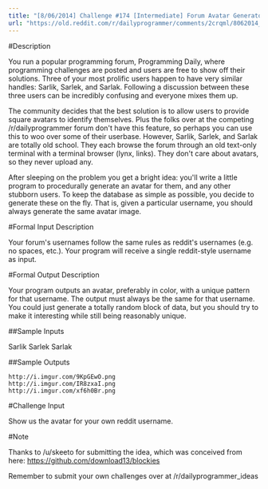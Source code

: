 ```yaml
---
title: "[8/06/2014] Challenge #174 [Intermediate] Forum Avatar Generator"
url: "https://old.reddit.com/r/dailyprogrammer/comments/2crqml/8062014_challenge_174_intermediate_forum_avatar/"
---
```


#Description

You run a popular programming forum, Programming Daily, where programming challenges are posted and users are free to show off their solutions. Three of your most prolific users happen to have very similar handles: Sarlik, Sarlek, and Sarlak. Following a discussion between these three users can be incredibly confusing and everyone mixes them up.


The community decides that the best solution is to allow users to provide square avatars to identify themselves. Plus the folks over at the competing /r/dailyprogrammer forum don't have this feature, so perhaps you can use this to woo over some of their userbase. However, Sarlik, Sarlek, and Sarlak are totally old school. They each browse the forum through an old text-only terminal with a terminal browser (lynx, links). They don't care about avatars, so they never upload any.


After sleeping on the problem you get a bright idea: you'll write a little program to procedurally generate an avatar for them, and any other stubborn users. To keep the database as simple as possible, you decide to generate these on the fly. That is, given a particular username, you should always generate the same avatar image.


#Formal Input Description


Your forum's usernames follow the same rules as reddit's usernames (e.g. no spaces, etc.). Your program will receive a single reddit-style username as input.

#Formal Output Description


Your program outputs an avatar, preferably in color, with a unique pattern for that username. The output must always be the same for that username. You could just generate a totally random block of data, but you should try to make it interesting while still being reasonably unique.

##Sample Inputs

Sarlik
Sarlek
Sarlak

##Sample Outputs

    http://i.imgur.com/9KpGEwO.png
    http://i.imgur.com/IR8zxaI.png
    http://i.imgur.com/xf6h0Br.png

#Challenge Input

Show us the avatar for your own reddit username.




#Note

Thanks to /u/skeeto for submitting the idea, which was conceived from here: https://github.com/download13/blockies


Remember to submit your own challenges over at /r/dailyprogrammer_ideas
